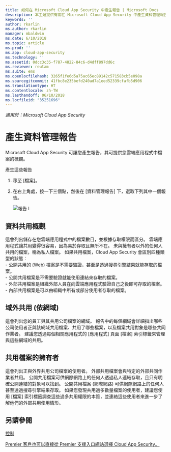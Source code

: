 ```yaml
---
title: 如何在 Microsoft Cloud App Security 中產生報告 | Microsoft Docs
description: 本主題提供有關在 Microsoft Cloud App Security 中產生資料管理報告的指示。
keywords: ''
author: rkarlin
ms.author: rkarlin
manager: mbaldwin
ms.date: 6/10/2018
ms.topic: article
ms.prod: ''
ms.app: cloud-app-security
ms.technology: ''
ms.assetid: 0dcc3c35-f787-4822-84c6-d4dff897dd6c
ms.reviewer: reutam
ms.suite: ems
ms.openlocfilehash: 3265f1fe6d5a75ac65ec89142c571583cb5e098a
ms.sourcegitcommit: 41fbc8e235befd240ad7a1eed52339cfafb5d906
ms.translationtype: HT
ms.contentlocale: zh-TW
ms.lasthandoff: 06/10/2018
ms.locfileid: "35251696"
---
```

*適用於：Microsoft Cloud App Security*



# <a name="generate-data-management-reports"></a>產生資料管理報告

Microsoft Cloud App Security 可讓您產生報告，其可提供您雲端應用程式中檔案的概觀。

產生這些報告

1. 移至 [檔案]。 
2. 在右上角處，按一下三個點，然後在 [資料管理報告] 下，選取下列其中一個報告。

   ![報告](./media/reports.png) I
## <a name="data-sharing-overview"></a>資料共用概觀 

這會列出儲存在您雲端應用程式中的檔案數目，並根據存取權限而區分。 雲端應用程式讓共用變得很容易，因為易於存取且無所不在。 未與擁有者以外的任何人共用的檔案，稱為私人檔案。 如果共用檔案，Cloud App Security 會區別四種類型的狀態︰ <br> - 公開共用的 (Web) 檔案是不需要驗證，甚至是透過搜尋引擎結果就能存取的檔案。<br> - 公開共用檔案是不需要驗證就能使用連結來存取的檔案。<br> - 外部共用檔案是組織外部人員在向雲端應用程式驗證自己之後即可存取的檔案。<br> - 內部共用檔案是可以由組織中所有或部分使用者存取的檔案。

## <a name="outbound-sharing-by-domain"></a>域外共用 (依網域)

這會列出您的員工與其共用公司檔案的網域。 報告中的每個網域會詳細指出哪些公司使用者正與該網域共用檔案、共用了哪些檔案，以及檔案共用對象是哪些共同作業者。 建議您透過每個相關應用程式的 [應用程式] 頁面 [檔案] 索引標籤來管理與這些網域的共用。

## <a name="owners-of-shared-files"></a>共用檔案的擁有者

這會列出正與外界共用公司檔案的使用者。 外部共用檔案會與特定的外部共同作業者共用。 公開共用檔案可供網際網路上的任何人透過私人連結存取，且只有明確公開連結的對象可以找到。 公開共用檔案 (網際網路) 可供網際網路上的任何人甚至透過搜尋引擎結果存取。 如果您發現共用過多數量檔案的使用者，建議您使用 [檔案] 索引標籤調查這些過多共用權限的本質，並連絡這些使用者來進一步了解他們的外部共用使用情形。


  
## <a name="see-also"></a>另請參閱 
[控制](control.md)   

[Premier 客戶也可以直接從 Premier 支援入口網站選擇 Cloud App Security。](https://premier.microsoft.com/)  
  
  